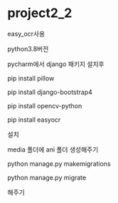 # project2_2
easy_ocr사용

python3.8버전

pycharm에서 django 패키지 설치후

pip install pillow

pip install django-bootstrap4

pip install opencv-python

pip install easyocr

설치

media 폴더에 ani 폴더 생성해주기

python manage.py makemigrations

python manage.py migrate

해주기